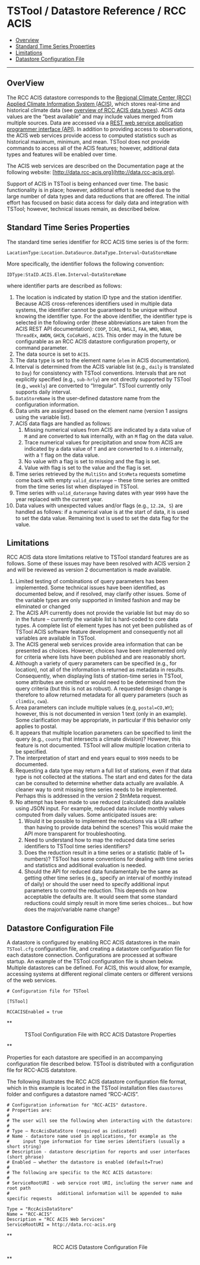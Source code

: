 # TSTool / Datastore Reference / RCC ACIS #

* [Overview](#overview)
* [Standard Time Series Properties](#standard-time-series-properties)
* [Limitations](#limitations)
* [Datastore Configuration File](#datastore-configuration-file)

-------------------

## OverView ##

The RCC ACIS datastore corresponds to the
[Regional Climate Center (RCC) Applied Climate Information System (ACIS)](http://www.rcc-acis.org/),
which stores real-time and historical climate data
(see [overview of RCC ACIS data types](http://data.rcc-acis.org/doc/VariableTable.html)).
ACIS data values are the “best available” and may include values merged from multiple sources.
Data are accessed via a [REST web service application programmer interface (API)](http://en.wikipedia.org/wiki/Representational_State_Transfer).
In addition to providing access to observations,
the ACIS web services provide access to computed statistics such as historical maximum, minimum, and mean.
TSTool does not provide commands to access all of the ACIS features; however, additional data types and features will be enabled over time.

The ACIS web services are described on the Documentation page at the following website: [http://data.rcc-acis.org](http://data.rcc-acis.org).

Support of ACIS in TSTool is being enhanced over time.
The basic functionality is in place; however,
additional effort is needed due to the large number of data types and data reductions that are offered.
The initial effort has focused on basic data access for daily data and integration with TSTool;
however, technical issues remain, as described below.

## Standard Time Series Properties ##

The standard time series identifier for RCC ACIS time series is of the form:

```text
LacationType:Location.DataSource.DataType.Interval~DataStoreName
```

More specifically, the identifier follows the following convention:

```text
IDType:StaID.ACIS.Elem.Interval~DataStoreName
```
 
where identifier parts are described as follows:

1. The location is indicated by station ID type and the station identifier.
Because ACIS cross-references identifiers used in multiple data systems,
the identifier cannot be guaranteed to be unique without knowing the identifier type.
For the above identifier, the identifier type is selected in the following order
(these abbreviations are taken from the ACIS REST API documentation):
`COOP`, `ICAO`, `NWSLI`, `FAA`, `WMO`, `WBAN`, `ThreadEx`, `AWDN`, `GHCN`, `CoCoRaHS,` `ACIS`.
This order may in the future be configurable as an RCC ACIS datastore configuration property, or command parameter.
2. The data source is set to `ACIS`.
3. The data type is set to the element name (`elem` in ACIS documentation).
4. Interval is determined from the ACIS variable list (e.g., `daily` is translated to `Day`) for consistency with TSTool conventions.
Intervals that are not explicitly specified (e.g., `sub-hrly`) are not directly
supported by TSTool (e.g., `weekly`) are converted to “Irregular”.
TSTool currently only supports daily interval.
5. `DataStoreName` is the user-defined datastore name from the configuration information.
6. Data units are assigned based on the element name (version 1 assigns using the variable list).
7. ACIS data flags are handled as follows:
	1. Missing numerical values from ACIS are indicated by a data value
	of `M` and are converted to `NaN` internally, with an `M` flag on the data value.
	2. Trace numerical values for precipitation and snow from ACIS are indicated by a
	data value of `T` and are converted to `0.0` internally, with a `T` flag on the data value.
	3. No value with a flag is set to missing and the flag is set.
	4. Value with flag is set to the value and the flag is set.
8. Time series retrieved by the `MultiStn` and `StnMeta` requests sometime come back with empty
`valid_daterange` – these time series are omitted from the time series list when displayed in TSTool.
9. Time series with `valid_daterange` having dates with year `9999` have the year replaced with the current year.
10. Data values with unexpected values and/or flags (e.g., `12.2A, S`) are handled as follows:
if a numerical value is at the start of data, it is used to set the data value.
Remaining text is used to set the data flag for the value.

## Limitations ##

RCC ACIS data store limitations relative to TSTool standard features are as follows.
Some of these issues may have been resolved with ACIS version 2 and
will be reviewed as version 2 documentation is made available.

1. Limited testing of combinations of query parameters has been implemented.
Some technical issues have been identified, as documented below,
and if resolved, may clarify other issues.
Some of the variable types are only supported in limited fashion and may be eliminated or changed
2. The ACIS API currently does not provide the variable list but may do so in the
future – currently the variable list is hard-coded to core data types.
A complete list of element types has not yet been published as of TSTool ACIS
software feature development and consequently not all variables are available in TSTool.
3. The ACIS general web services provide area information that can be presented as choices.
However, choices have been implemented only for criteria where lists have been published and are reasonably short.
4. Although a variety of query parameters can be specified (e.g., for location),
not all of the information is returned as metadata in results.
Consequently, when displaying lists of station-time series in TSTool,
some attributes are omitted or would need to be determined from
the query criteria (but this is not as robust).
A requested design change is therefore to allow returned metadata for all query parameters (such as `climdiv`, `cwa`).
5. Area parameters can include multiple values (e.g, `postal=CO,WY`);
however, this is not documented in version 1 text (only in an example).
Some clarification may be appropriate, in particular if this behavior only applies to postal.
6. It appears that multiple location parameters can be specified to limit the query
(e.g., `county` that intersects a climate division)?   However, this feature is not documented.
TSTool will allow multiple location criteria to be specified.
7. The interpretation of start and end years equal to `9999` needs to be documented.
8. Requesting a data type may return a full list of stations,
even if that data type is not collected at the stations.
The start and end dates for the data can be consulted to determine whether data actually are available.
A cleaner way to omit missing time series needs to be implemented.
Perhaps this is addressed in the version 2 StnMeta request.
9. No attempt has been made to use reduced (calculated) data available using JSON input.
For example, reduced data include monthly values computed from daily values.  Some anticipated issues are:
	1. Would it be possible to implement the reductions via a
	URI rather than having to provide data behind the scenes?
	This would make the API more transparent for troubleshooting.
	2. Need to understand how to map the reduced data time series
	identifiers to TSTool time series identifiers?
	3. Does the reduction result in a time series or a statistic (table of 1+ numbers)?
	TSTool has some conventions for dealing with time series and statistics and additional evaluation is needed.
	4. Should the API for reduced data fundamentally be the same as getting other
	time series (e.g., specify an interval of monthly instead of daily) or should
	the user need to specify additional input parameters to control the reduction.
	This depends on how acceptable the defaults are.
	It would seem that some standard reductions could simply result in
	more time series choices… but how does the major/variable name change?

## Datastore Configuration File ##

A datastore is configured by enabling RCC ACIS datastores in the main `TSTool.cfg` configuration file,
and creating a datastore configuration file for each datastore connection.
Configurations are processed at software startup.
An example of the TSTool configuration file is shown below.
Multiple datastores can be defined.
For ACIS, this would allow, for example, accessing systems at different regional climate centers or
different versions of the web services.

```text
# Configuration file for TSTool

[TSTool]

RCCACISEnabled = true
```
**<p style="text-align: center;">
TSTool Configuration File with RCC ACIS Datastore Properties
</p>**

Properties for each datastore are specified in an accompanying configuration file described below.
TSTool is distributed with a configuration file for RCC-ACIS datatstore.

The following illustrates the RCC ACIS datastore configuration file format,
which in this example is located in the TSTool installation files `daastores` folder and configures a datastore named “RCC-ACIS”.

```text
# Configuration information for "RCC-ACIS" datastore.
# Properties are:
#
# The user will see the following when interacting with the datastore:
#
# Type – RccAcisDataStore (required as indicated)
# Name - datastore name used in applications, for example as the
#     input type information for time series identifiers (usually a short string)
# Description - datastore description for reports and user interfaces (short phrase)
# Enabled – whether the datastore is enabled (default=True)
#
# The following are specific to the RCC ACIS datastore:
#
# ServiceRootURI - web service root URI, including the server name and root path
#                  additional information will be appended to make specific requests

Type = "RccAcisDataStore"
Name = "RCC-ACIS"
Description = "RCC ACIS Web Services"
ServiceRootURI = http://data.rcc-acis.org
```

**<p style="text-align: center;">
RCC ACIS Datastore Configuration File
</p>**
